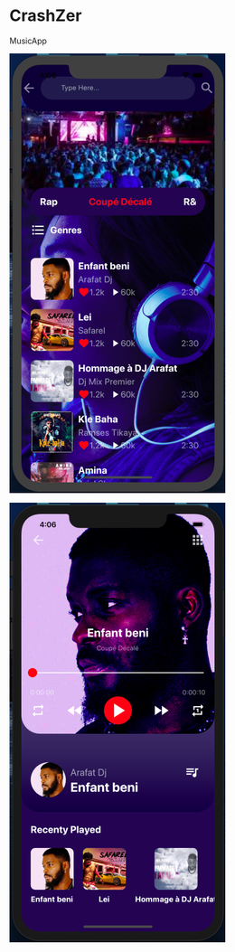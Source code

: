 # CrashZer
<bold>MusicApp <bold/><br/>
  
![alt text](https://github.com/bassolehermann/CrashZer/blob/master/Images/Capture%20d%E2%80%99%C3%A9cran%202020-01-29%20%C3%A0%2016.06.16.png?raw=true)

![alt text](https://github.com/bassolehermann/CrashZer/blob/master/Images/Capture%20d%E2%80%99%C3%A9cran%202020-01-29%20%C3%A0%2016.06.29.png?raw=true)
